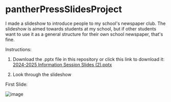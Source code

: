 # pantherPressSlidesProject

I made a slideshow to introduce people to my school's newspaper club. The slideshow is aimed towards students at my school, but if other students want to use it as a general structure for their own school newspaper, that's fine.

Instructions:

1. Download the .pptx file in this repository or click this link to download it: [2024-2025 Information Session Slides (2).pptx](https://github.com/user-attachments/files/16905109/2024-2025.Information.Session.Slides.2.pptx)

2. Look through the slideshow

First Slide:

![image](https://github.com/user-attachments/assets/80c073d7-5d15-47b6-98b5-f91640b92960)

